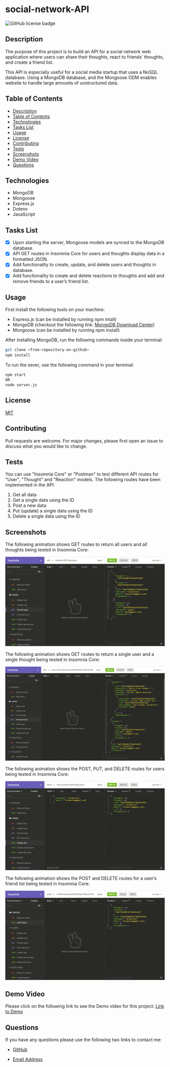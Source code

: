 # social-network-API

![GitHub license badge](https://img.shields.io/badge/license-MIT-blue.svg)

## Description

The purpose of this project is to build an API for a social network web application where users can share their thoughts, react to friends’ thoughts, and create a friend list.

This API is especially useful for a social media startup that uses a NoSQL database. Using a MongoDB database, and the Mongoose ODM enables website to handle large amounts of unstructured data.


## Table of Contents

* [Description](#description)
* [Table of Contents](#table-of-contents)
* [Technologies](#technologies)
* [Tasks List](#tasks-list)
* [Usage](#usage)
* [License](#license)
* [Contributing](#contributing)
* [Tests](#tests)
* [Screenshots](#screenshots)
* [Demo Video](#demo-video)
* [Questions](#questions)

## Technologies

* MongoDB
* Mongoose
* Express.js
* Dotenv
* JavaScript

## Tasks List

- [x] Upon starting the server, Mongoose models are synced to the MongoDB database.
- [x] API GET routes in Insomnia Core for users and thoughts display data in a formatted JSON.
- [x] Add functionality to create, update, and delete users and thoughts in database.
- [x] Add functionality to create and delete reactions to thoughts and add and remove friends to a user’s friend list.

## Usage

First install the following tools on your machine:

* Express.js (can be installed by running npm intall)
* MongoDB (checkout the following link: [MongoDB Download Center](https://www.mongodb.com/try/download/community))
* Mongoose (can be installed by running npm install)

 After installing MongoDB, run the following commands inside your terminal:

```bash
git clone <from-repository-on-github>
npm install
```
To run the sever, use the following command in your terminal:

```
npm start
OR
node server.js
```

## License

[MIT](https://choosealicense.com/licenses/mit/)

## Contributing

Pull requests are welcome. For major changes, please first open an issue to discuss what you would like to change.

## Tests

You can use "Insomnia Core" or "Postman" to test different API routes for "User", "Thought" and "Reaction" models. The following routes have been implemented in the API:
1. Get all data
2. Get a single data using the ID
2. Post a new data
3. Put (update) a single data using the ID
4. Delete a single data using the ID


## Screenshots

The following animation shows GET routes to return all users and all thoughts being tested in Insomnia Core:

![alt=GET-all-users-thoughts](./utils/images/demo-01.gif)

The following animation shows GET routes to return a single user and a single thought being tested in Insomnia Core:

![alt=GET-single-user-thought](./utils/images/demo-02.gif)

The following animation shows the POST, PUT, and DELETE routes for users being tested in Insomnia Core:

![alt=post-put-delete-users](./utils/images/demo-03.gif)

The following animation shows the POST and DELETE routes for a user’s friend list being tested in Insomnia Core:

![alt=post-put-delete-friends](./utils/images/demo-04.gif)

## Demo Video

Please click on the following link to see the Demo video for this project:
[Link to Demo](https://drive.google.com/file/d/1R3rBTQNgByiyaS5gBcaPu0Gy21aXaDoX/view)

## Questions

If you have any questions please use the following two links to contact me:

* [GitHub](https://github.com/sshahram)

* [Email Address](mailto:shirin.shahram23@gmail.com)